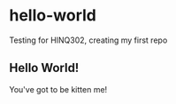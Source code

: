 # hello-world
Testing for HINQ302, creating my first repo
## Hello World!
You've got to be kitten me!
